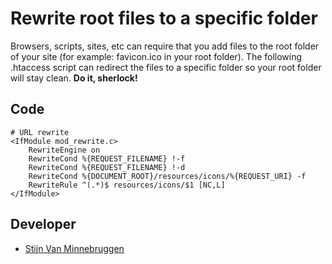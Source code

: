 # Rewrite root files to a specific folder

Browsers, scripts, sites, etc can require that you add files to the root folder of your site (for example: favicon.ico in your root folder).
The following .htaccess script can redirect the files to a specific folder so your root folder will stay clean. __Do it, sherlock!__

## Code

	# URL rewrite
	<IfModule mod_rewrite.c>
		RewriteEngine on
		RewriteCond %{REQUEST_FILENAME} !-f
		RewriteCond %{REQUEST_FILENAME} !-d
		RewriteCond %{DOCUMENT_ROOT}/resources/icons/%{REQUEST_URI} -f
		RewriteRule ^(.*)$ resources/icons/$1 [NC,L]
	</IfModule>

## Developer

+ [Stijn Van Minnebruggen](http://donotfold.be)
